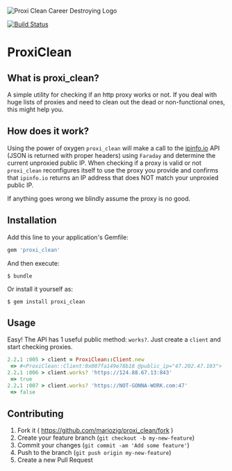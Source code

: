 ![Proxi Clean Career Destroying Logo](http://i.imgur.com/eH4PWSe.png)

[![Build Status](https://travis-ci.org/mariozig/proxi_clean.png?branch=master)](https://travis-ci.org/mariozig/proxi_clean)


# ProxiClean

## What is proxi_clean?

A simple utility for checking if an http proxy works or not.  If you deal with huge lists of proxies and need to clean out the dead or non-functional ones, this might help you.

## How does it work?
Using the power of oxygen `proxi_clean` will make a call to the [ipinfo.io](http://ipinfo.io) API (JSON is returned with proper headers) using `Faraday` and determine the current unproxied public IP.  When checking if a proxy is valid or not `proxi_clean` reconfigures itself to use the proxy you provide and confirms that `ipinfo.io` returns an IP address that does NOT match your unproxied public IP.

If anything goes wrong we blindly assume the proxy is no good.

## Installation

Add this line to your application's Gemfile:

```ruby
gem 'proxi_clean'
```

And then execute:

`$ bundle`

Or install it yourself as:

`$ gem install proxi_clean`

## Usage

Easy! The API has 1 useful public method: `works?`. Just create a `client` and start checking proxies.

```ruby
2.2.1 :005 > client = ProxiClean::Client.new
 => #<ProxiClean::Client:0x007fa149e78b18 @public_ip="47.202.47.103">
2.2.1 :006 > client.works? 'https://124.88.67.13:843'
 => true
2.2.1 :007 > client.works? 'https://NOT-GONNA-WORK.com:47'
 => false
```

## Contributing

1. Fork it ( https://github.com/mariozig/proxi_clean/fork )
2. Create your feature branch (`git checkout -b my-new-feature`)
3. Commit your changes (`git commit -am 'Add some feature'`)
4. Push to the branch (`git push origin my-new-feature`)
5. Create a new Pull Request
